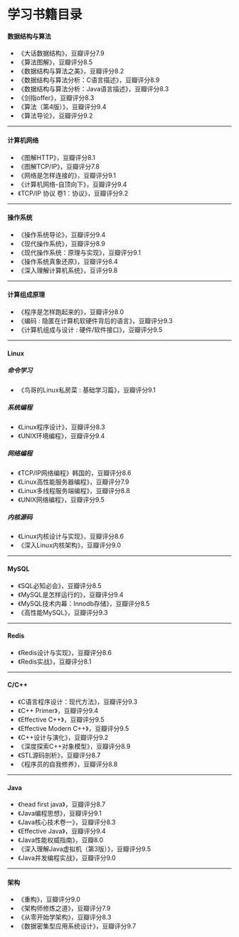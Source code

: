 # 学习书籍目录

#### 数据结构与算法

- 《大话数据结构》，豆瓣评分7.9
- 《算法图解》，豆瓣评分8.5
- 《数据结构与算法之美》，豆瓣评分8.2
- 《数据结构与算法分析：C语言描述》，豆瓣评分8.9
- 《数据结构与算法分析：Java语言描述》，豆瓣评分8.3
- 《剑指offer》，豆瓣评分8.3
- 《算法（第4版）》，豆瓣评分9.4
- 《算法导论》，豆瓣评分9.2

------

#### 计算机网络

- 《图解HTTP》，豆瓣评分8.1
- 《图解TCP/IP》，豆瓣评分7.8
- 《网络是怎样连接的》，豆瓣评分9.1
- 《计算机网络-自顶向下》，豆瓣评分9.4
- 《TCP/IP 协议 卷1：协议》，豆瓣评分9.2

------

#### 操作系统

- 《操作系统导论》，豆瓣评分9.4
- 《现代操作系统》，豆瓣评分8.9
- 《现代操作系统：原理与实现》，豆瓣评分9.1
- 《操作系统真象还原》，豆瓣评分8.4
- 《深入理解计算机系统》，豆评分9.8

------

#### 计算组成原理

- 《程序是怎样跑起来的》，豆瓣评分8.0
- 《编码 : 隐匿在计算机软硬件背后的语言》，豆瓣评分9.3
- 《计算机组成与设计 : 硬件/软件接口》，豆瓣评分9.5

------

#### Linux

##### 命令学习

- 《鸟哥的Linux私房菜 : 基础学习篇》，豆瓣评分9.1

##### 系统编程

- 《Linux程序设计》，豆瓣评分8.3
- 《UNIX环境编程》，豆瓣评分9.4

##### 网络编程

- 《TCP/IP网络编程》韩国的，豆瓣评分8.6
- 《Linux高性能服务器编程》，豆瓣评分7.9
- 《Linux多线程服务端编程》，豆瓣评分8.8
- 《UNIX网络编程》，豆瓣评分9.5

##### 内核源码

- 《Linux内核设计与实现》，豆瓣评分8.6
- 《深入Linux内核架构》，豆瓣评分9.0

------

#### MySQL

- 《SQL必知必会》，豆瓣评分8.5
- 《MySQL是怎样运行的》，豆瓣评分9.4
- 《MySQL技术内幕：Innodb存储》，豆瓣评分8.5
- 《高性能MySQL》，豆瓣评分9.3

------

#### Redis

- 《Redis设计与实现》，豆瓣评分8.6
- 《Redis实战》，豆瓣评分8.1

------

#### C/C++

- 《C语言程序设计：现代方法》，豆瓣评分9.3
- 《C++ Primer》，豆瓣评分9.4
- 《Effective C++》，豆瓣评分9.5
- 《Effective Modern C++》，豆瓣评分9.5
- 《C++设计与演化》，豆瓣评分9.2
- 《深度探索C++对象模型》，豆瓣评分8.9
- 《STL源码剖析》，豆瓣评分8.7
- 《程序员的自我修养》，豆瓣评分8.8

------

#### Java

- 《head first java》，豆瓣评分8.7
- 《Java编程思想》，豆瓣评分9.1
- 《Java核心技术卷一》，豆瓣评分8.3
- 《Effective Java》，豆瓣评分9.4
- 《Java性能权威指南》，豆瓣8.0
- 《深入理解Java虚拟机（第3版）》，豆瓣评分9.5
- 《Java并发编程实战》，豆瓣评分9.0

------

#### 架构

- 《重构》，豆瓣评分9.0
- 《架构师修炼之道》，豆瓣评分7.9
- 《从零开始学架构》，豆瓣评分8.3
- 《数据密集型应用系统设计》，豆瓣评分9.7

### 